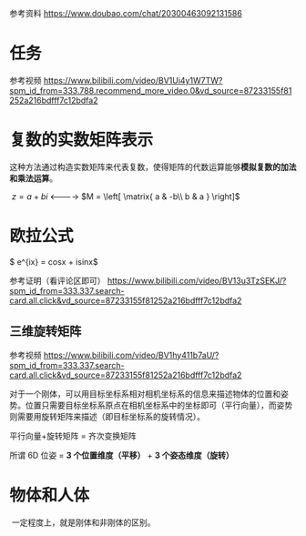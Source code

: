 参考资料  https://www.doubao.com/chat/20300463092131586

# 任务



参考视频  https://www.bilibili.com/video/BV1Ui4y1W7TW?spm_id_from=333.788.recommend_more_video.0&vd_source=87233155f81252a216bdfff7c12bdfa2

# 复数的实数矩阵表示

​	这种方法通过构造实数矩阵来代表复数，使得矩阵的代数运算能够**模拟复数的加法和乘法运算**。

​	$z=a+bi$   <---->  $M = \left[ \matrix{  a & -b\\  b & a } \right]$

# 欧拉公式

$ e^{ix} = cosx + isinx$

参考证明（看评论区即可）  https://www.bilibili.com/video/BV13u3TzSEKJ/?spm_id_from=333.337.search-card.all.click&vd_source=87233155f81252a216bdfff7c12bdfa2

## 三维旋转矩阵

参考视频  https://www.bilibili.com/video/BV1hy411b7aU/?spm_id_from=333.337.search-card.all.click&vd_source=87233155f81252a216bdfff7c12bdfa2

对于一个刚体，可以用目标坐标系相对相机坐标系的信息来描述物体的位置和姿势。位置只需要目标坐标系原点在相机坐标系中的坐标即可（平行向量），而姿势则需要用旋转矩阵来描述（即目标坐标系的旋转情况）。

平行向量+旋转矩阵 = 齐次变换矩阵

所谓 6D 位姿 = **3 个位置维度（平移）** + **3 个姿态维度（旋转）**



# 物体和人体

​	一定程度上，就是刚体和非刚体的区别。